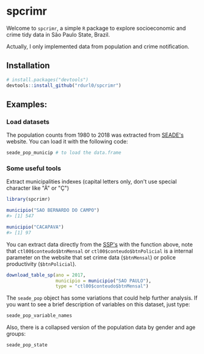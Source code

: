 # spcrimr

Welcome to `spcrimr`, a simple `R` package to explore socioeconomic and crime tidy data in São Paulo State, Brazil.

Actually, I only implemented data from population and crime notification.

## Installation

``` r
# install.packages("devtools")
devtools::install_github("rdurl0/spcrimr")
```
## Examples:

### Load datasets

The population counts from 1980 to 2018 was extracted from [SEADE's](https://www.seade.gov.br/) website. You can load it with the following code:

```r
seade_pop_municip # to load the data.frame
```

### Some useful tools

Extract municipalities indexes (capital letters only, don't use special character like "Ã" or "Ç")

``` r
library(spcrimr)

municipio("SAO BERNARDO DO CAMPO")
#> [1] 547

municipio("CACAPAVA")
#> [1] 97
```

You can extract data directly from the [SSP's](http://www.ssp.sp.gov.br/Estatistica/Pesquisa.aspx) with the function above, note that `ctl00$conteudo$btnMensal` or `ctl00$conteudo$btnPolicial` is a internal parameter on the website that set crime data (`$btnMensal`) or police productivity (`$btnPolicial`).


```r
download_table_sp(ano = 2017,
                  municipio = municipio("SAO PAULO"),
                  type = "ctl00$conteudo$btnMensal")
```

The `seade_pop` object has some variations that could help further analysis. If you want to see a brief description of variables on this dataset, just type:

```r
seade_pop_variable_names
```

Also, there is a collapsed version of the population data by gender and age groups:

```r
seade_pop_state
```
